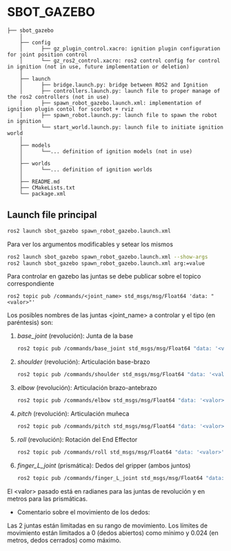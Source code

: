 # SBOT_GAZEBO
```
├── sbot_gazebo
    │
    ├── config
    │      ├── gz_plugin_control.xacro: ignition plugin configuration for joint position control
    │      └── gz_ros2_control.xacro: ros2 control config for control in ignition (not in use, future implementation or deletion)
    │     
    ├── launch
    │      ├── bridge.launch.py: bridge between ROS2 and Ignition
    │      ├── controllers.launch.py: launch file to proper manage of the ros2 controllers (not in use)
    │      ├── spawn_robot_gazebo.launch.xml: implementation of ignition plugin contol for scorbot + rviz 
    │      ├── spawn_robot.launch.py: launch file to spawn the robot in ignition
    │      └── start_world.launch.py: launch file to initiate ignition world
    │
    ├── models
    │      └──... definition of ignition models (not in use)
    │   
    ├── worlds
    │      └──... definition of ignition worlds
    │
    ├── README.md
    ├── CMakeLists.txt
    └── package.xml
```
## Launch file principal 
```bash
ros2 launch sbot_gazebo spawn_robot_gazebo.launch.xml
```
Para ver los argumentos modificables y setear los mismos
```bash
ros2 launch sbot_gazebo spawn_robot_gazebo.launch.xml --show-args
ros2 launch sbot_gazebo spawn_robot_gazebo.launch.xml arg:=value
```
Para controlar en gazebo las juntas se debe publicar sobre el topico correspondiente
```
ros2 topic pub /commands/<joint_name> std_msgs/msg/Float64 'data: "<valor>"'
```
Los posibles nombres de las juntas <joint_name\> a controlar y el tipo (en paréntesis) son:

1. *base_joint* (revolución): Junta de la base
   ```bash
   ros2 topic pub /commands/base_joint std_msgs/msg/Float64 "data: '<valor>'"
2. *shoulder* (revolución): Articulación base-brazo
   ```bash
   ros2 topic pub /commands/shoulder std_msgs/msg/Float64 "data: '<valor>'"
3. *elbow* (revolución): Articulación brazo-antebrazo
   ```bash
   ros2 topic pub /commands/elbow std_msgs/msg/Float64 "data: '<valor>'"
4. *pitch* (revolución): Articulación muñeca
   ```bash
   ros2 topic pub /commands/pitch std_msgs/msg/Float64 "data: '<valor>'"
5. *roll* (revolución): Rotación del End Effector
   ```bash
   ros2 topic pub /commands/roll std_msgs/msg/Float64 "data: '<valor>'"
6. *finger_L_joint* (prismática): Dedos del gripper (ambos juntos)
   ```bash
   ros2 topic pub /commands/finger_L_joint std_msgs/msg/Float64 "data: '<valor>'"


El <valor\> pasado está en radianes para las juntas de revolución y en metros para las prismáticas.


* Comentario sobre el movimiento de los dedos:
  
Las 2 juntas están limitadas en su rango de movimiento. Los límites de movimiento están limitados a 0 (dedos abiertos) como mínimo y 0.024 (en metros, dedos cerrados) como máximo.
